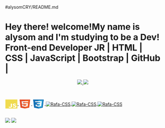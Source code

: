 #alysomCRY/README.md

# Hey there! welcome!My name is alysom and I'm studying to be a Dev!  Front-end Developer JR | HTML | CSS | JavaScript | Bootstrap | GitHub |
<div align="center">
  <a href="https://github.com/alysomCRY">
  <img height="180em" src="https://github-readme-stats.vercel.app/api?username=alysomCRY&show_icons=true&theme=dracula&include_all_commits=true&count_private=true"/>
  <img height="180em" src="https://github-readme-stats.vercel.app/api/top-langs/?username=alysomCRY&layout=compact&langs_count=7&theme=dracula"/>
</div>
  
  ##
  
  <div style="display: inline_block"><br>
  <img align="center" alt="Rafa-Js" height="30" width="40" src="https://raw.githubusercontent.com/devicons/devicon/master/icons/javascript/javascript-plain.svg">
  <img align="center" alt="Rafa-HTML" height="30" width="40" src="https://raw.githubusercontent.com/devicons/devicon/master/icons/html5/html5-original.svg">
  <img align="center" alt="Rafa-CSS" height="30" width="40" src="https://raw.githubusercontent.com/devicons/devicon/master/icons/css3/css3-original.svg">
  <img align="center" alt="Rafa-CSS" height="30" width="40" src="https://upload.wikimedia.org/wikipedia/commons/thumb/b/b2/Bootstrap_logo.svg/512px-Bootstrap_logo.svg.png">
   <img align="center" alt="Rafa-CSS" height="30" width="40" src="https://cdn-icons-png.flaticon.com/512/25/25231.png">
   <img align="center" alt="Rafa-CSS" height="30" width="40" src="https://upload.wikimedia.org/wikipedia/commons/thumb/a/a7/React-icon.svg/2300px-React-icon.svg.png">
</div>
  
  ##
  
<div>
  <a href="https://instagram.com/alysom19" target="_blank"><img src="https://img.shields.io/badge/-Instagram-%23E4405F?style=for-the-    badge&logo=instagram&logoColor=white" target="_blank"></a>
   <a href="" target="_blank"><img src="https://img.shields.io/badge/-LinkedIn-%230077B5?style=for-the-badge&logo=linkedin&logoColor=white" target="_blank"></a> 
</div>

